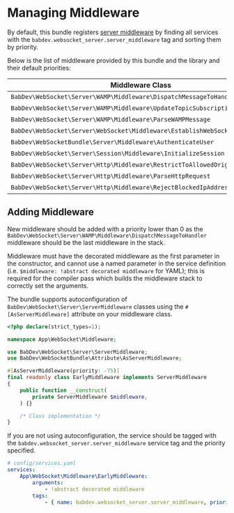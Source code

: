 # Managing Middleware

By default, this bundle registers [server middleware](/open-source/packages/websocket-server/docs/1.x/middleware) by finding all services with the `babdev.websocket_server.server_middleware` tag and sorting them by priority.

Below is the list of middleware provided by this bundle and the library and their default priorities:

| Middleware Class                                                            | Service ID                                                                        | Priority |
|-----------------------------------------------------------------------------|-----------------------------------------------------------------------------------|----------|
| `BabDev\WebSocket\Server\WAMP\Middleware\DispatchMessageToHandler`          | `babdev_websocket_server.server.server_middleware.dispatch_to_message_handler`    | 0        |
| `BabDev\WebSocket\Server\WAMP\Middleware\UpdateTopicSubscriptions`          | `babdev_websocket_server.server.server_middleware.update_topic_subscriptions`     | -10      |
| `BabDev\WebSocket\Server\WAMP\Middleware\ParseWAMPMessage`                  | `babdev_websocket_server.server.server_middleware.parse_wamp_message`             | -20      |
| `BabDev\WebSocket\Server\WebSocket\Middleware\EstablishWebSocketConnection` | `babdev_websocket_server.server.server_middleware.establish_websocket_connection` | -30      |
| `BabDev\WebSocketBundle\Server\Middleware\AuthenticateUser`                 | `babdev_websocket_server.server.server_middleware.authenticate_user`              | -40      |
| `BabDev\WebSocket\Server\Session\Middleware\InitializeSession`              | `babdev_websocket_server.server.server_middleware.initialize_session`             | -50      |
| `BabDev\WebSocket\Server\Http\Middleware\RestrictToAllowedOrigins`          | `babdev_websocket_server.server.server_middleware.restrict_to_allowed_origins`    | -60      |
| `BabDev\WebSocket\Server\Http\Middleware\ParseHttpRequest`                  | `babdev_websocket_server.server.server_middleware.parse_http_request`             | -70      |
| `BabDev\WebSocket\Server\Http\Middleware\RejectBlockedIpAddress`            | `babdev_websocket_server.server.server_middleware.reject_blocked_ip_address`      | -80      |

## Adding Middleware

New middleware should be added with a priority lower than 0 as the `BabDev\WebSocket\Server\WAMP\Middleware\DispatchMessageToHandler` middleware should be the last middleware in the stack.

Middleware must have the decorated middleware as the first parameter in the constructor, and cannot use a named parameter in the service definition (i.e. `$middleware: !abstract decorated middleware` for YAML); this is required for the compiler pass which builds the middleware stack to correctly set the arguments.

The bundle supports autoconfiguration of `BabDev\WebSocket\Server\ServerMiddleware` classes using the `#[AsServerMiddleware]` attribute on your middleware class.

```php
<?php declare(strict_types=1);

namespace App\WebSocket\Middleware;

use BabDev\WebSocket\Server\ServerMiddleware;
use BabDev\WebSocketBundle\Attribute\AsServerMiddleware;

#[AsServerMiddleware(priority: -75)]
final readonly class EarlyMiddleware implements ServerMiddleware
{
    public function __construct(
        private ServerMiddleware $middleware,
    ) {}

    /* Class implementation */
}
```

If you are not using autoconfiguration, the service should be tagged with the `babdev.websocket_server.server_middleware` service tag and the priority specified.

```yaml
# config/services.yaml
services:
    App\WebSocket\Middleware\EarlyMiddleware:
        arguments:
            - !abstract decorated middleware
        tags:
            - { name: babdev.websocket_server.server_middleware, priority: -75 }
```
